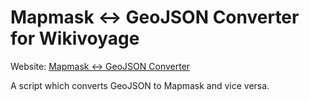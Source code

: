 # Mapmask <-> GeoJSON Converter for Wikivoyage
Website: [Mapmask <-> GeoJSON Converter](https://rene78.github.io/mapmask-geojson-converter/)

A script which converts GeoJSON to Mapmask and vice versa.
